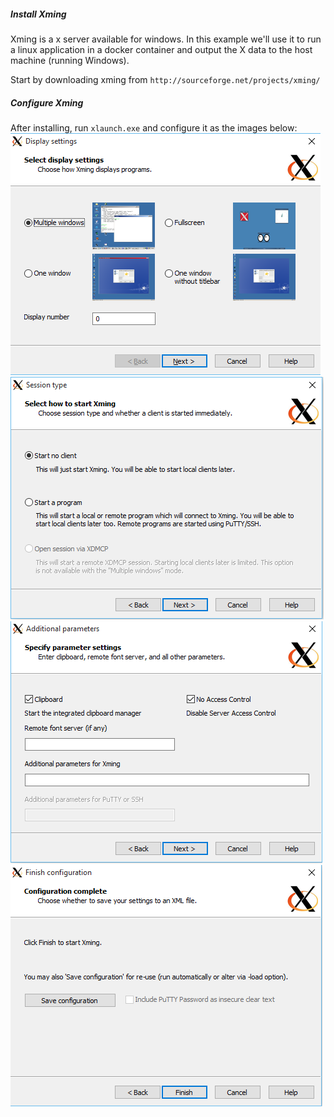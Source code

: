 ##### Install Xming
Xming is a x server available for windows. In this example we'll use it to run a linux application in a docker container and output the X data to the host machine (running Windows).

Start by downloading xming from `http://sourceforge.net/projects/xming/`

##### Configure Xming
After installing, run `xlaunch.exe` and configure it as the images below:
![alt text](xming-1.png "Configure xming")
![alt text](xming-2.png "Configure xming")
![alt text](xming-3.png "Configure xming")
![alt text](xming-4.png "Configure xming")
